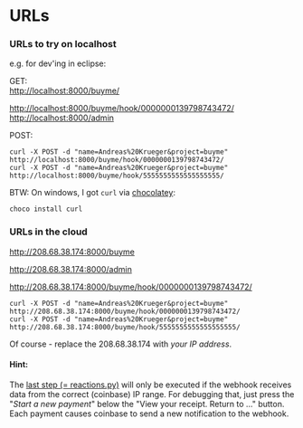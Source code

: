 # URLs

### URLs to try on localhost 
e.g. for dev'ing in eclipse:

GET:  
[http://localhost:8000/buyme/](http://localhost:8000/buyme/)

[http://localhost:8000/buyme/hook/0000000139798743472/](http://localhost:8000/buyme/hook/0000000139798743472/)  
[http://localhost:8000/admin](http://localhost:8000/admin)

POST:
  
    curl -X POST -d "name=Andreas%20Krueger&project=buyme" http://localhost:8000/buyme/hook/0000000139798743472/
    curl -X POST -d "name=Andreas%20Krueger&project=buyme" http://localhost:8000/buyme/hook/5555555555555555555/  

BTW: On windows, I got ``curl`` via [chocolatey](https://chocolatey.org/):

    choco install curl 

	
### URLs in the cloud 

http://208.68.38.174:8000/buyme

http://208.68.38.174:8000/admin

http://208.68.38.174:8000/buyme/hook/0000000139798743472/


    curl -X POST -d "name=Andreas%20Krueger&project=buyme" http://208.68.38.174:8000/buyme/hook/0000000139798743472/  
    curl -X POST -d "name=Andreas%20Krueger&project=buyme" http://208.68.38.174:8000/buyme/hook/5555555555555555555/
  
Of course - replace the 208.68.38.174 with *your IP address*.

#### Hint: 
The [last step (= reactions.py)](../_how-to/#flowchart) will only be executed if the webhook receives data from the correct (coinbase) IP range. For debugging that, just press the "*Start a new payment*" below the "View your receipt. Return to ..." button. Each payment causes coinbase to send a new notification to the webhook. 

